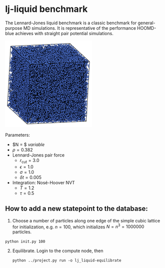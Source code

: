# lj-liquid benchmark

The Lennard-Jones liquid benchmark is a classic benchmark for general-purpose
MD simulations. It is representative of the performance HOOMD-blue achieves
with straight pair potential simulations.

<img src="lj-liquid.png" style="width: 280px;"/>

Parameters:

* $N = $ *variable*
* $\rho = 0.382$
* Lennard-Jones pair force
    * $r_\mathrm{cut} = 3.0$
    * $\epsilon = 1.0$
    * $\sigma = 1.0$
    * $\delta t = 0.005$
* Integration: Nos&eacute;-Hoover NVT
    * $T=1.2$
    * $\tau=0.5$

## How to add a new statepoint to the database:

1. Choose a number of particles along one edge of the simple cubic lattice for initialization, e.g.
$n=100$, which initializes $N=n^3=1000000$ particles.

```
python init.py 100
```

2. Equilibrate. Login to the compute node, then

    ```
    python ../project.py run -o lj_liquid-equilibrate
    ```
